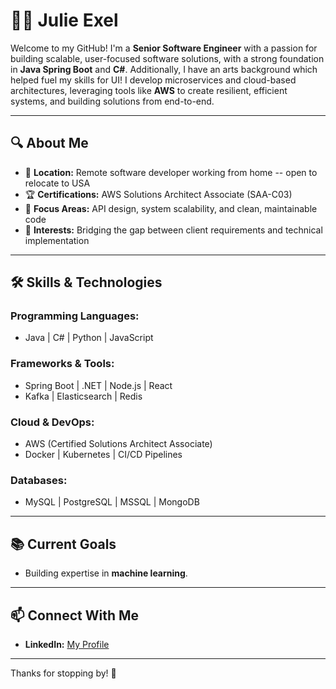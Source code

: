 # 👩‍💻 Julie Exel

Welcome to my GitHub! I'm a **Senior Software Engineer** with a passion for building scalable, user-focused software solutions, with a strong foundation in **Java Spring Boot** and **C#**. Additionally, I have an arts background which helped fuel my skills for UI! I develop microservices and cloud-based architectures, leveraging tools like **AWS** to create resilient, efficient systems, and building solutions from end-to-end. 

---

## 🔍 About Me

- 🏡 **Location:** Remote software developer working from home -- open to relocate to USA 
- 🏆 **Certifications:** AWS Solutions Architect Associate (SAA-C03)  
- 🎯 **Focus Areas:** API design, system scalability, and clean, maintainable code  
- 🎨 **Interests:** Bridging the gap between client requirements and technical implementation  

---

## 🛠️ Skills & Technologies

### Programming Languages:
- Java | C# | Python | JavaScript  

### Frameworks & Tools:
- Spring Boot | .NET | Node.js | React  
- Kafka | Elasticsearch | Redis  

### Cloud & DevOps:
- AWS (Certified Solutions Architect Associate)  
- Docker | Kubernetes | CI/CD Pipelines  

### Databases:
- MySQL | PostgreSQL | MSSQL | MongoDB  

---

## 📚 Current Goals
- Building expertise in **machine learning**.

---

## 📫 Connect With Me  
- **LinkedIn:** [My Profile](https://www.linkedin.com/in/juliensinclair/)  

---

Thanks for stopping by! 🌟 
